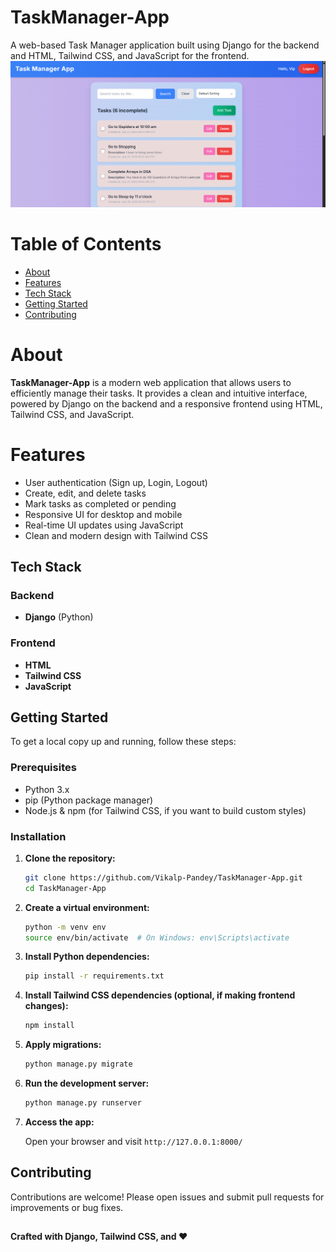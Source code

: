# TaskManager-App

A web-based Task Manager application built using Django for the backend and HTML, Tailwind CSS, and JavaScript for the frontend.
<img src="/static/img/App Image.png" alt="App Image">
# Table of Contents

- [About](#about)
- [Features](#features)
- [Tech Stack](#tech-stack)
- [Getting Started](#getting-started)
- [Contributing](#contributing)



# About

**TaskManager-App** is a modern web application that allows users to efficiently manage their tasks. It provides a clean and intuitive interface, powered by Django on the backend and a responsive frontend using HTML, Tailwind CSS, and JavaScript.

# Features

- User authentication (Sign up, Login, Logout)
- Create, edit, and delete tasks
- Mark tasks as completed or pending
- Responsive UI for desktop and mobile
- Real-time UI updates using JavaScript
- Clean and modern design with Tailwind CSS

## Tech Stack

### Backend

- **Django** (Python)

### Frontend

- **HTML**
- **Tailwind CSS**
- **JavaScript**

## Getting Started

To get a local copy up and running, follow these steps:

### Prerequisites

- Python 3.x
- pip (Python package manager)
- Node.js & npm (for Tailwind CSS, if you want to build custom styles)

### Installation

1. **Clone the repository:**

   ```bash
   git clone https://github.com/Vikalp-Pandey/TaskManager-App.git
   cd TaskManager-App
   ```

2. **Create a virtual environment:**

   ```bash
   python -m venv env
   source env/bin/activate  # On Windows: env\Scripts\activate
   ```

3. **Install Python dependencies:**

   ```bash
   pip install -r requirements.txt
   ```

4. **Install Tailwind CSS dependencies (optional, if making frontend changes):**

   ```bash
   npm install
   ```

5. **Apply migrations:**

   ```bash
   python manage.py migrate
   ```

6. **Run the development server:**

   ```bash
   python manage.py runserver
   ```

7. **Access the app:**

   Open your browser and visit `http://127.0.0.1:8000/`


## Contributing

Contributions are welcome! Please open issues and submit pull requests for improvements or bug fixes.


##
**Crafted with Django, Tailwind CSS, and ❤️**

